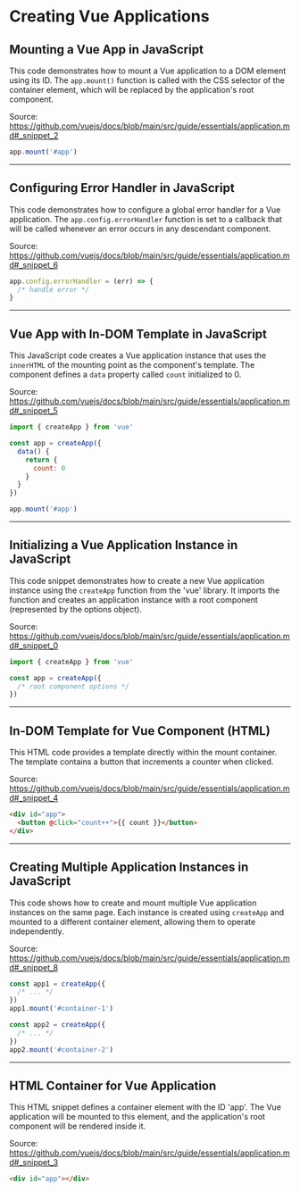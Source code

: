 # Creating Vue Applications

## Mounting a Vue App in JavaScript

This code demonstrates how to mount a Vue application to a DOM element using its ID. The `app.mount()` function is called with the CSS selector of the container element, which will be replaced by the application's root component.

Source: https://github.com/vuejs/docs/blob/main/src/guide/essentials/application.md#_snippet_2

```JavaScript
app.mount('#app')
```

---

## Configuring Error Handler in JavaScript

This code demonstrates how to configure a global error handler for a Vue application. The `app.config.errorHandler` function is set to a callback that will be called whenever an error occurs in any descendant component.

Source: https://github.com/vuejs/docs/blob/main/src/guide/essentials/application.md#_snippet_6

```JavaScript
app.config.errorHandler = (err) => {
  /* handle error */
}
```

---

## Vue App with In-DOM Template in JavaScript

This JavaScript code creates a Vue application instance that uses the `innerHTML` of the mounting point as the component's template.  The component defines a `data` property called `count` initialized to 0.

Source: https://github.com/vuejs/docs/blob/main/src/guide/essentials/application.md#_snippet_5

```JavaScript
import { createApp } from 'vue'

const app = createApp({
  data() {
    return {
      count: 0
    }
  }
})

app.mount('#app')
```

---

## Initializing a Vue Application Instance in JavaScript

This code snippet demonstrates how to create a new Vue application instance using the `createApp` function from the 'vue' library. It imports the function and creates an application instance with a root component (represented by the options object).

Source: https://github.com/vuejs/docs/blob/main/src/guide/essentials/application.md#_snippet_0

```JavaScript
import { createApp } from 'vue'

const app = createApp({
  /* root component options */
})
```

---

## In-DOM Template for Vue Component (HTML)

This HTML code provides a template directly within the mount container. The template contains a button that increments a counter when clicked.

Source: https://github.com/vuejs/docs/blob/main/src/guide/essentials/application.md#_snippet_4

```HTML
<div id="app">
  <button @click="count++">{{ count }}</button>
</div>
```

---

## Creating Multiple Application Instances in JavaScript

This code shows how to create and mount multiple Vue application instances on the same page. Each instance is created using `createApp` and mounted to a different container element, allowing them to operate independently.

Source: https://github.com/vuejs/docs/blob/main/src/guide/essentials/application.md#_snippet_8

```JavaScript
const app1 = createApp({
  /* ... */
})
app1.mount('#container-1')

const app2 = createApp({
  /* ... */
})
app2.mount('#container-2')
```

---

## HTML Container for Vue Application

This HTML snippet defines a container element with the ID 'app'. The Vue application will be mounted to this element, and the application's root component will be rendered inside it.

Source: https://github.com/vuejs/docs/blob/main/src/guide/essentials/application.md#_snippet_3

```HTML
<div id="app"></div>
```

